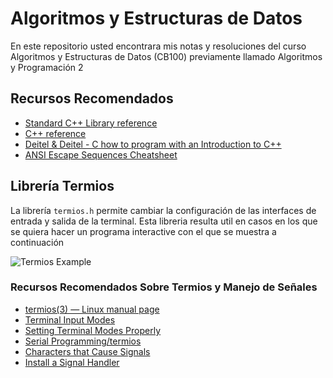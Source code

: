 # Algoritmos y Estructuras de Datos

En este repositorio usted encontrara mis notas y resoluciones del curso
Algoritmos y Estructuras de Datos (CB100) previamente llamado Algoritmos y
Programación 2

## Recursos Recomendados

- [Standard C++ Library reference](https://cplusplus.com/reference/)
- [C++ reference](https://en.cppreference.com )
- [Deitel & Deitel - C how to program with an Introduction to C++](https://deitel.com/c-how-to-program-8-e/)
- [ANSI Escape Sequences Cheatsheet](https://gist.github.com/fnky/458719343aabd01cfb17a3a4f7296797)

## Librería Termios

La librería `termios.h` permite cambiar la configuración de las interfaces de
entrada y salida de la terminal. Esta libreria resulta util en casos en los que
se quiera hacer un programa interactive con el que se muestra a continuación

![Termios Example](https://github.com/mjkloeckner/CB100/assets/64109770/57ef45a4-e7cc-4a01-af84-4b30eb3c48b3)

### Recursos Recomendados Sobre Termios y Manejo de Señales

* [termios(3) — Linux manual page](https://man7.org/linux/man-pages/man3/tcsetattr.3.html)
* [Terminal Input Modes](https://ftp.gnu.org/old-gnu/Manuals/glibc-2.2.3/html_node/libc_352.html)
* [Setting Terminal Modes Properly](https://ftp.gnu.org/old-gnu/Manuals/glibc-2.2.3/html_node/libc_351.html#SEC360)
* [Serial Programming/termios](https://en.wikibooks.org/wiki/Serial_Programming/termios)
* [Characters that Cause Signals](https://www.gnu.org/software/libc/manual/html_node/Signal-Characters.html)
* [Install a Signal Handler ](https://www.csl.mtu.edu/cs4411.ck/www/NOTES/signal/install.html)
